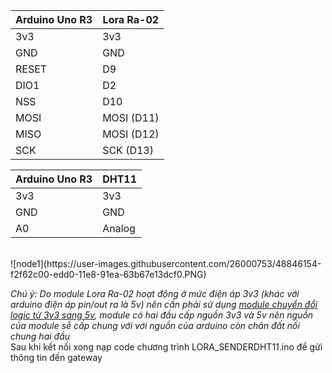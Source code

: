 
   | Arduino Uno R3 | Lora Ra-02 |
   | -------------  | ---------- |
   | 3v3            |    3v3     |
   | GND            |    GND     |  
   | RESET          |    D9      |
   | DIO1           |    D2      |
   | NSS            |    D10     |  
   | MOSI           | MOSI (D11) |
   | MISO           | MOSI (D12) |
   | SCK            |  SCK (D13) |
   
  | Arduino Uno R3 |   DHT11    |
  | -------------  | ---------- |
  | 3v3            |    3v3     |
  | GND            |    GND     | 
  | A0             |    Analog  | 
<br/>
![node1](https://user-images.githubusercontent.com/26000753/48846154-f2f62c00-edd0-11e8-91ea-63b67e13dcf0.PNG) <br/>

*Chú ý: Do module Lora Ra-02 hoạt động ở mức điện áp 3v3 (khác với arduino điện áp pin/out ra là 5v) nên cần phải sử dụng [module chuyển đổi logic từ 3v3 sang 5v](https://www.google.com.vn/search?biw=1024&bih=667&tbm=isch&sa=1&ei=W2f1W96vF4L98gXcxLm4DA&q=3v3+to+5v+logic+shift+converter+module&oq=3v3+to+5v+logic+shift+converter+module&gs_l=img.3...2042.4975..5201...1.0..0.319.2164.2-1j6......1....1..gws-wiz-img.3K_eO18mitQ#imgrc=LDnyweGxLa0T5M:), module có hai đầu cấp nguồn 3v3 và 5v nên nguồn của module sễ cấp chung với với nguồn của arduino còn chân đất nối chung hai đầu*
\
Sau khi kết nối xong nạp code chương trình LORA_SENDERDHT11.ino để gửi thông tin đến gateway
